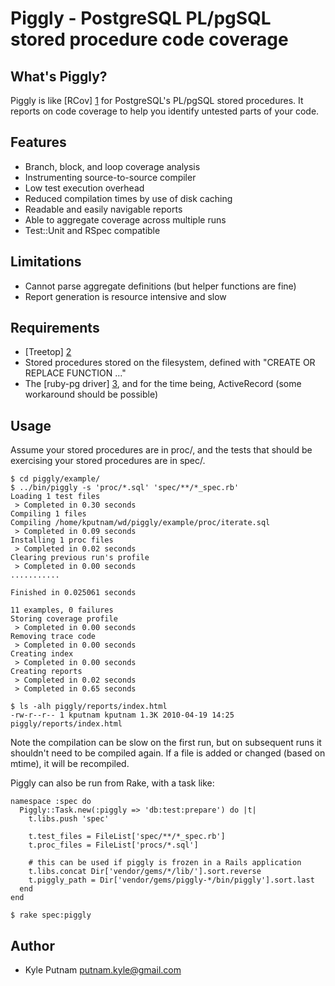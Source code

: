 # Piggly - PostgreSQL PL/pgSQL stored procedure code coverage

## What's Piggly?
Piggly is like [RCov] [1] for PostgreSQL's PL/pgSQL stored procedures. It reports on code
coverage to help you identify untested parts of your code.

## Features
* Branch, block, and loop coverage analysis
* Instrumenting source-to-source compiler
* Low test execution overhead
* Reduced compilation times by use of disk caching
* Readable and easily navigable reports
* Able to aggregate coverage across multiple runs
* Test::Unit and RSpec compatible

## Limitations
* Cannot parse aggregate definitions (but helper functions are fine)
* Report generation is resource intensive and slow

## Requirements
* [Treetop] [2]
* Stored procedures stored on the filesystem, defined with "CREATE OR REPLACE FUNCTION ..."
* The [ruby-pg driver] [3], and for the time being, ActiveRecord (some workaround should be possible)

## Usage
Assume your stored procedures are in proc/, and the tests that should be exercising your
stored procedures are in spec/.

    $ cd piggly/example/
    $ ../bin/piggly -s 'proc/*.sql' 'spec/**/*_spec.rb'
    Loading 1 test files
     > Completed in 0.30 seconds
    Compiling 1 files
    Compiling /home/kputnam/wd/piggly/example/proc/iterate.sql
     > Completed in 0.09 seconds
    Installing 1 proc files
     > Completed in 0.02 seconds
    Clearing previous run's profile
     > Completed in 0.00 seconds
    ...........

    Finished in 0.025061 seconds

    11 examples, 0 failures
    Storing coverage profile
     > Completed in 0.00 seconds
    Removing trace code
     > Completed in 0.00 seconds
    Creating index
     > Completed in 0.00 seconds
    Creating reports
     > Completed in 0.02 seconds
     > Completed in 0.65 seconds

    $ ls -alh piggly/reports/index.html
    -rw-r--r-- 1 kputnam kputnam 1.3K 2010-04-19 14:25 piggly/reports/index.html

Note the compilation can be slow on the first run, but on subsequent runs it shouldn't need
to be compiled again. If a file is added or changed (based on mtime), it will be recompiled.

Piggly can also be run from Rake, with a task like:

    namespace :spec do
      Piggly::Task.new(:piggly => 'db:test:prepare') do |t|
        t.libs.push 'spec'

        t.test_files = FileList['spec/**/*_spec.rb']
        t.proc_files = FileList['procs/*.sql']

        # this can be used if piggly is frozen in a Rails application
        t.libs.concat Dir['vendor/gems/*/lib/'].sort.reverse
        t.piggly_path = Dir['vendor/gems/piggly-*/bin/piggly'].sort.last
      end
    end

    $ rake spec:piggly

## Author
* Kyle Putnam <putnam.kyle@gmail.com>

  [1]: http://github.com/relevance/rcov/
  [2]: http://github.com/nathansobo/treetop
  [3]: http://bitbucket.org/ged/ruby-pg/
